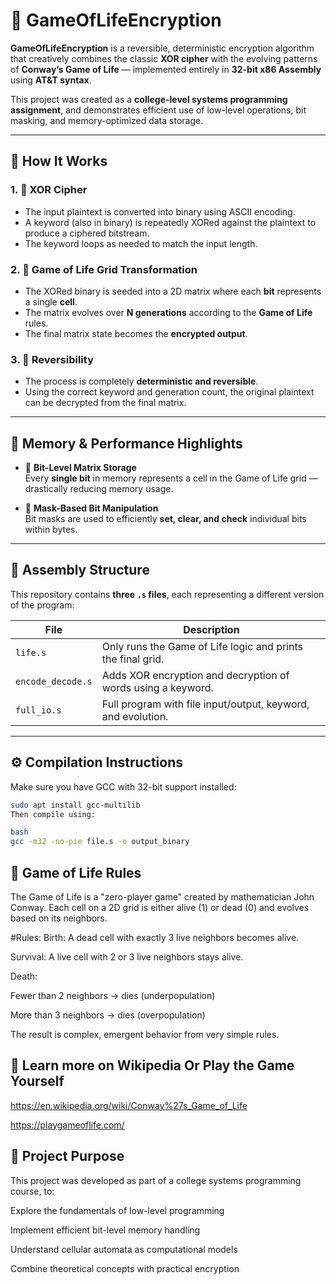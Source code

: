 # 🧬 GameOfLifeEncryption

**GameOfLifeEncryption** is a reversible, deterministic encryption algorithm that creatively combines the classic **XOR cipher** with the evolving patterns of **Conway’s Game of Life** — implemented entirely in **32-bit x86 Assembly** using **AT&T syntax**.

This project was created as a **college-level systems programming assignment**, and demonstrates efficient use of low-level operations, bit masking, and memory-optimized data storage.

---

## 🔐 How It Works

### 1. 🔑 XOR Cipher
- The input plaintext is converted into binary using ASCII encoding.
- A keyword (also in binary) is repeatedly XORed against the plaintext to produce a ciphered bitstream.
- The keyword loops as needed to match the input length.

### 2. 🧬 Game of Life Grid Transformation
- The XORed binary is seeded into a 2D matrix where each **bit** represents a single **cell**.
- The matrix evolves over **N generations** according to the **Game of Life** rules.
- The final matrix state becomes the **encrypted output**.

### 3. 🔁 Reversibility
- The process is completely **deterministic and reversible**.
- Using the correct keyword and generation count, the original plaintext can be decrypted from the final matrix.

---

## 🧠 Memory & Performance Highlights

- 🔲 **Bit-Level Matrix Storage**  
  Every **single bit** in memory represents a cell in the Game of Life grid — drastically reducing memory usage.
  
- 🎯 **Mask-Based Bit Manipulation**  
  Bit masks are used to efficiently **set, clear, and check** individual bits within bytes.

---

## 🧾 Assembly Structure

This repository contains **three `.s` files**, each representing a different version of the program:

| File               | Description                                                  |
|--------------------|--------------------------------------------------------------|
| `life.s`           | Only runs the Game of Life logic and prints the final grid.  |
| `encode_decode.s`  | Adds XOR encryption and decryption of words using a keyword. |
| `full_io.s`        | Full program with file input/output, keyword, and evolution. |

---

## ⚙️ Compilation Instructions

Make sure you have GCC with 32-bit support installed:

```bash
sudo apt install gcc-multilib
Then compile using:

bash
gcc -m32 -no-pie file.s -o output_binary
```

## 📜 Game of Life Rules
The Game of Life is a "zero-player game" created by mathematician John Conway. Each cell on a 2D grid is either alive (1) or dead (0) and evolves based on its neighbors.

#Rules:
Birth: A dead cell with exactly 3 live neighbors becomes alive.

Survival: A live cell with 2 or 3 live neighbors stays alive.

Death:

Fewer than 2 neighbors → dies (underpopulation)

More than 3 neighbors → dies (overpopulation)

The result is complex, emergent behavior from very simple rules.

## 🔗 Learn more on Wikipedia Or Play the Game Yourself

https://en.wikipedia.org/wiki/Conway%27s_Game_of_Life

https://playgameoflife.com/

## 🧪 Project Purpose
This project was developed as part of a college systems programming course, to:

Explore the fundamentals of low-level programming

Implement efficient bit-level memory handling

Understand cellular automata as computational models

Combine theoretical concepts with practical encryption
